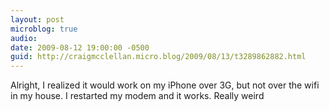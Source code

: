 ```yaml
---
layout: post
microblog: true
audio: 
date: 2009-08-12 19:00:00 -0500
guid: http://craigmcclellan.micro.blog/2009/08/13/t3289862882.html
---
```

Alright, I realized it would work on my iPhone over 3G, but not over the wifi in my house.  I restarted my modem and it works.  Really weird
